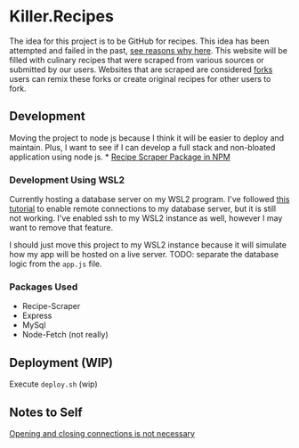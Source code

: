 # Killer.Recipes
The idea for this project is to be GitHub for recipes. This idea has been attempted and failed in the past, [see reasons why here]("https://google.com"). This website will be filled with culinary recipes that were scraped from various sources or submitted by our users. Websites that are scraped are considered [forks]("https://docs.github.com/en/github/collaborating-with-pull-requests/working-with-forks/about-forks") users can remix these forks or create original recipes for other users to fork.

## Development
Moving the project to node js because I think it will be easier to deploy and maintain. Plus, I want to see if I can develop a full stack and non-bloated application using node js.
    * [Recipe Scraper Package in NPM](https://www.npmjs.com/package/recipe-scraper) 

### Development Using WSL2
Currently hosting a database server on my WSL2 program. I've followed [this tutorial](https://www.digitalocean.com/community/tutorials/how-to-allow-remote-access-to-mysql) to enable remote connections to my database server, but it is still not working. I've enabled ssh to my WSL2 instance as well, however I may want to remove that feature.


I should just move this project to my WSL2 instance because it will simulate how my app will be hosted on a live server. 
TODO: separate the database logic from the `app.js` file.

### Packages Used
* Recipe-Scraper
* Express
* MySql
* Node-Fetch (not really)

## Deployment (WIP)

Execute `deploy.sh` (wip)

## Notes to Self
[Opening and closing connections is not necessary](https://stackoverflow.com/questions/14087924/cannot-enqueue-handshake-after-invoking-quit)


